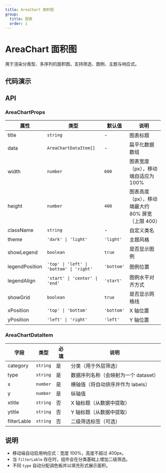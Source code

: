 ```yaml
---
title: AreaChart 面积图
group:
  title: 图表
  order: 1
---
```


# AreaChart 面积图

用于渲染分类型、多序列的面积图，支持筛选、图例、主题与响应式。

## 代码演示

<code src="../demos/charts/area.tsx" background="var(--main-bg-color)" iframe=540></code>

## API

### AreaChartProps

| 属性 | 类型 | 默认值 | 说明 |
| --- | --- | --- | --- |
| title | `string` | - | 图表标题 |
| data | `AreaChartDataItem[]` | - | 扁平化数据数组 |
| width | `number` | `600` | 图表宽度（px），移动端自适应为 100% |
| height | `number` | `400` | 图表高度（px），移动端最大约 80% 屏宽（上限 400）|
| className | `string` | - | 自定义类名 |
| theme | `'dark' \| 'light'` | `'light'` | 主题风格 |
| showLegend | `boolean` | `true` | 是否显示图例 |
| legendPosition | `'top' \| 'left' \| 'bottom' \| 'right'` | `'bottom'` | 图例位置 |
| legendAlign | `'start' \| 'center' \| 'end'` | `'start'` | 图例水平对齐方式 |
| showGrid | `boolean` | `true` | 是否显示网格线 |
| xPosition | `'top' \| 'bottom'` | `'bottom'` | X 轴位置 |
| yPosition | `'left' \| 'right'` | `'left'` | Y 轴位置 |

### AreaChartDataItem

| 字段 | 类型 | 必填 | 说明 |
| --- | --- | --- | --- |
| category | `string` | 是 | 分类（用于外层筛选）|
| type | `string` | 是 | 数据序列名称（会映射为一个 dataset）|
| x | `number` | 是 | 横轴值（将自动排序并作为 labels）|
| y | `number` | 是 | 纵轴值 |
| xtitle | `string` | 否 | X 轴标题（从数据中提取）|
| ytitle | `string` | 否 | Y 轴标题（从数据中提取）|
| filterLable | `string` | 否 | 二级筛选标签（可选）|

## 说明
- 移动端自动启用响应式：宽度 100%，高度不超过 400px。
- 当 `filterLable` 存在时，组件会在分类基础上增加二级筛选。
- 不同 `type` 自动分配调色板并以填充形式展示面积。 
